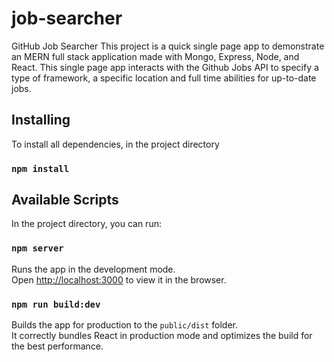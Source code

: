 # job-searcher

GitHub Job Searcher
This project is a quick single page app to demonstrate an MERN full stack application made with Mongo, Express, Node, and React.  This single page app interacts with the Github Jobs API to specify a type of framework, a specific location and full time abilities for up-to-date jobs.

## Installing 

To install all dependencies, in the project directory
### `npm install`

## Available Scripts

In the project directory, you can run:

### `npm server`

Runs the app in the development mode.<br />
Open [http://localhost:3000](http://localhost:3000) to view it in the browser.

### `npm run build:dev`

Builds the app for production to the `public/dist` folder.<br />
It correctly bundles React in production mode and optimizes the build for the best performance.
